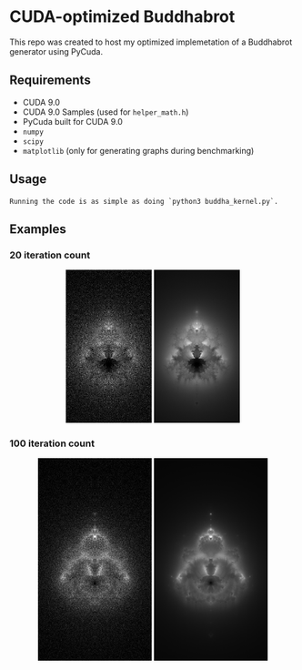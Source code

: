 # CUDA-optimized Buddhabrot

This repo was created to host my optimized implemetation of a Buddhabrot generator using PyCuda.

## Requirements

* CUDA 9.0
* CUDA 9.0 Samples (used for `helper_math.h`)
* PyCuda built for CUDA 9.0
* `numpy`
* `scipy`
* `matplotlib` (only for generating graphs during benchmarking)


## Usage

	Running the code is as simple as doing `python3 buddha_kernel.py`.

## Examples

### 20 iteration count

<p align="center">
	<img src="/images/example_grainy_20.png" width="30%" />
	<img src="/images/example_fine_20.png" width="30%" />
</p>

### 100 iteration count

<p align="center">
	<img src="/images/example_grainy_100.png" width="200" />
	<img src="/images/example_fine_100.png" width="200" />
</p>
